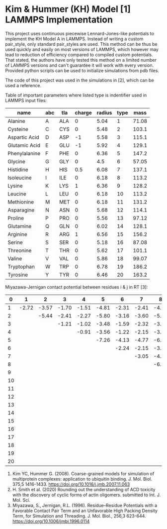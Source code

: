 # Kim & Hummer (KH) Model [1] LAMMPS Implementation
This project uses continuous piecewise Lennard-Jones-like potentials to implement the KH Model A in LAMMPS. 
Instead of writing a custom pair_style, only standard pair_styles are used. 
This method can be thus be used quickly and easily on most versions of LAMMPS, which however may lead to reduction of efficiency compared to compiled custom potentials. 
That stated, the authors have only tested this method on a limited number of LAMMPS versions and can't guarantee it will work with every version.
Provided python scripts can be used to initialize simulations from pdb files. 

The code of this project was used in the simulations in [2], which can be used a reference. 

Table of important parameters where listed type is indentifier used in LAMMPS input files:

name|abc|tla|charge|radius|type|mass
---|---|---|---|---|---|---
Alanine|A|ALA|0|5.04|1|71.08
Cysteine|C|CYS|0|5.48|2|103.1
Aspartic Acid|D|ASP|-1|5.58|3|115.1
Glutamic Acid|E|GLU|-1|5.92|4|129.1
Phenylalanine|F|PHE|0|6.36|5|147.2
Glycine|G|GLY|0|4.5|6|57.05
Histidine|H|HIS|0.5|6.08|7|137.1
Isoleucine|I|ILE|0|6.18|8|113.2
Lysine|K|LYS|1|6.36|9|128.2
Leucine|L|LEU|0|6.18|10|113.2
Methionine|M|MET|0|6.18|11|131.2
Asparagine|N|ASN|0|5.68|12|114.1
Proline|P|PRO|0|5.56|13|97.12
Glutamine|Q|GLN|0|6.02|14|128.1
Arginine|R|ARG|1|6.56|15|156.2
Serine|S|SER|0|5.18|16|87.08
Threonine|T|THR|0|5.62|17|101.1
Valine|V|VAL|0|5.86|18|99.07
Tryptophan|W|TRP|0|6.78|19|186.2
Tyrosine|Y|TYR|0|6.46|20|163.2

Miyazawa-Jernigan contact potential between residues i & j in RT [3]:

0|1|2|3|4|5|6|7|8|9|10|11|12|13|14|15|16|17|18|19|20
---|---|---|---|---|---|---|---|---|---|---|---|---|---|---|---|---|---|---|---|---
 1|-2.72|-3.57|-1.70|-1.51|-4.81|-2.31|-2.41|-4.58|-1.31|-4.91|-3.94|-1.84|-2.03|-1.89|-1.83|-2.01|-2.32|-4.04|-3.82|-3.36
 2|     |-5.44|-2.41|-2.27|-5.80|-3.16|-3.60|-5.50|-1.95|-5.83|-4.99|-2.59|-3.07|-2.85|-2.57|-2.86|-3.11|-4.96|-4.95|-4.16
 3|     |     |-1.21|-1.02|-3.48|-1.59|-2.32|-3.17|-1.68|-3.40|-2.57|-1.68|-1.33|-1.46|-2.29|-1.63|-1.80|-2.48|-2.84|-2.76
 4|     |     |     |-0.91|-3.56|-1.22|-2.15|-3.27|-1.80|-3.59|-2.89|-1.51|-1.26|-1.42|-2.27|-1.48|-1.74|-2.67|-2.99|-2.79
 5|     |     |     |     |-7.26|-4.13|-4.77|-6.84|-3.36|-7.28|-6.56|-3.75|-4.25|-4.10|-3.98|-4.02|-4.28|-6.29|-6.16|-5.66
 6|     |     |     |     |     |-2.24|-2.15|-3.78|-1.15|-4.16|-3.39|-1.74|-1.87|-1.66|-1.72|-1.82|-2.08|-3.38|-3.42|-3.01
 7|     |     |     |     |     |     |-3.05|-4.14|-1.35|-4.54|-3.98|-2.08|-2.25|-1.98|-2.16|-2.11|-2.42|-3.58|-3.98|-3.52
 8|     |     |     |     |     |     |     |-6.54|-3.01|-7.04|-6.02|-3.24|-3.76|-3.67|-3.63|-3.52|-4.03|-6.05|-5.78|-5.25
 9|     |     |     |     |     |     |     |     |-0.12|-3.37|-2.48|-1.21|-0.97|-1.29|-0.59|-1.05|-1.31|-2.49|-2.69|-2.60
10|     |     |     |     |     |     |     |     |     |-7.37|-6.41|-3.74|-4.20|-4.04|-4.03|-3.92|-4.34|-6.48|-6.14|-5.67
11|     |     |     |     |     |     |     |     |     |     |-5.46|-2.95|-3.45|-3.30|-3.12|-3.03|-3.51|-5.32|-5.55|-4.91 
12|     |     |     |     |     |     |     |     |     |     |     |-1.68|-1.53|-1.71|-1.64|-1.58|-1.88|-2.83|-3.07|-2.76 
13|     |     |     |     |     |     |     |     |     |     |     |     |-1.75|-1.73|-1.70|-1.57|-1.90|-3.32|-3.73|-3.19
14|     |     |     |     |     |     |     |     |     |     |     |     |     |-1.54|-1.80|-1.49|-1.90|-3.07|-3.11|-2.97
15|     |     |     |     |     |     |     |     |     |     |     |     |     |     |-1.55|-1.62|-1.90|-3.07|-3.41|-3.16
16|     |     |     |     |     |     |     |     |     |     |     |     |     |     |     |-1.67|-1.96|-3.05|-2.99|-2.78
17|     |     |     |     |     |     |     |     |     |     |     |     |     |     |     |     |-2.12|-3.46|-3.22|-3.01
18|     |     |     |     |     |     |     |     |     |     |     |     |     |     |     |     |     |-5.52|-5.18|-4.62
19|     |     |     |     |     |     |     |     |     |     |     |     |     |     |     |     |     |     |-5.06|-4.66 
20|     |     |     |     |     |     |     |     |     |     |     |     |     |     |     |     |     |     |     |-4.17

1. Kim YC, Hummer G. (2008). Coarse-grained models for simulation of multiprotein complexes: application to ubiquitin binding. J. Mol. Biol. 375,5 1416-1433. https://doi.org/10.1016/j.jmb.2007.11.063
2. H. Smith et al. (2020) Rounding out the understanding of ACD toxicity with the discovery of cyclic forms of actin oligomers. submitted to Int. J. Mol. Sci. 
3. Miyazawa, S., Jernigan, R.L. (1996). Residue–Residue Potentials with a Favorable Contact Pair Term and an Unfavorable High Packing Density Term, for Simulation and Threading. J. Mol. Biol., 256,3 623-644. https://doi.org/10.1006/jmbi.1996.0114

